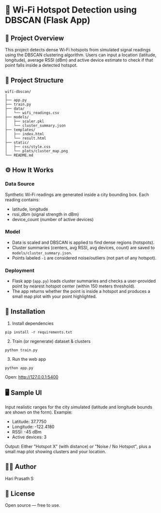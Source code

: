 # 📶 Wi‑Fi Hotspot Detection using DBSCAN (Flask App)

## 📌 Project Overview
This project detects dense Wi‑Fi hotspots from simulated signal readings using the DBSCAN clustering algorithm.
Users can input a location (latitude, longitude), average RSSI (dBm) and active device estimate to check if that point falls inside a detected hotspot.

## 📂 Project Structure
```
wifi-dbscan/
│
├── app.py
├── train.py
├── data/
│   └── wifi_readings.csv
├── models/
│   ├── scaler.pkl
│   └── cluster_summary.json
├── templates/
│   ├── index.html
│   └── result.html
├── static/
│   ├── css/style.css
│   └── plots/cluster_map.png
└── README.md
```

## ⚙️ How It Works

### Data Source
Synthetic Wi‑Fi readings are generated inside a city bounding box. Each reading contains:
- latitude, longitude
- rssi_dbm (signal strength in dBm)
- device_count (number of active devices)

### Model
- Data is scaled and DBSCAN is applied to find dense regions (hotspots).
- Cluster summaries (centers, avg RSSI, avg devices, count) are saved to `models/cluster_summary.json`.
- Points labeled `-1` are considered noise/outliers (not part of any hotspot).

### Deployment
- Flask app (`app.py`) loads cluster summaries and checks a user-provided point by nearest hotspot center (within 150 meters threshold).
- The app returns whether the point is inside a hotspot and produces a small map plot with your point highlighted.

## 🔧 Installation

1. Install dependencies
```
pip install -r requirements.txt
```

2. Train (or regenerate) dataset & clusters
```
python train.py
```

3. Run the web app
```
python app.py
```

Open: http://127.0.0.1:5400

## 🖥️ Sample UI
Input realistic ranges for the city simulated (latitude and longitude bounds are shown on the form). Example:
- Latitude: 37.7750
- Longitude: -122.4180
- RSSI: -45 dBm
- Active devices: 3

Output: Either "Hotspot X" (with distance) or "Noise / No Hotspot", plus a small map plot showing clusters and your location.

## 🙋‍♂️ Author
Hari Prasath S

## 📘 License
Open source — free to use.
